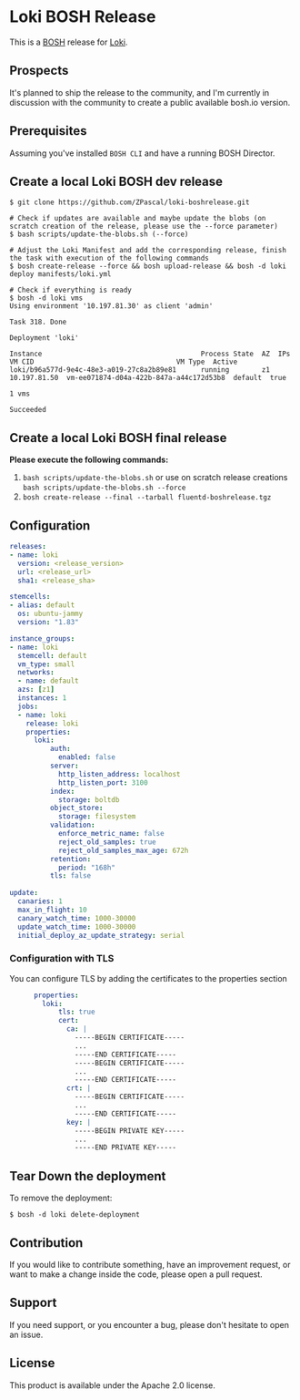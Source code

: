 # Loki BOSH Release

This is a [BOSH](http://bosh.io/) release for [Loki](https://grafana.com/loki).

## Prospects
It's planned to ship the release to the community, and I'm currently in discussion with the community to create a public available bosh.io version.

## Prerequisites

Assuming you've installed `BOSH CLI` and have a running BOSH Director.

## Create a local Loki BOSH dev release

```
$ git clone https://github.com/ZPascal/loki-boshrelease.git

# Check if updates are available and maybe update the blobs (on scratch creation of the release, please use the --force parameter)
$ bash scripts/update-the-blobs.sh (--force)

# Adjust the Loki Manifest and add the corresponding release, finish the task with execution of the following commands
$ bosh create-release --force && bosh upload-release && bosh -d loki deploy manifests/loki.yml

# Check if everything is ready
$ bosh -d loki vms
Using environment '10.197.81.30' as client 'admin'

Task 318. Done

Deployment 'loki'

Instance                                       Process State  AZ  IPs           VM CID                                   VM Type  Active
loki/b96a577d-9e4c-48e3-a019-27c8a2b89e81      running        z1  10.197.81.50  vm-ee071874-d04a-422b-847a-a44c172d53b8  default  true

1 vms

Succeeded
```

## Create a local Loki BOSH final release

**Please execute the following commands:**
1. `bash scripts/update-the-blobs.sh` or use on scratch release creations `bash scripts/update-the-blobs.sh --force`
2. `bosh create-release --final --tarball fluentd-boshrelease.tgz`

## Configuration

```yaml
releases:
- name: loki
  version: <release_version>
  url: <release_url>
  sha1: <release_sha>

stemcells:
- alias: default
  os: ubuntu-jammy
  version: "1.83"

instance_groups:
- name: loki
  stemcell: default
  vm_type: small
  networks:
  - name: default
  azs: [z1]
  instances: 1
  jobs:
  - name: loki
    release: loki
    properties:
      loki:
          auth:
            enabled: false
          server:
            http_listen_address: localhost
            http_listen_port: 3100
          index:
            storage: boltdb
          object_store:
            storage: filesystem
          validation:
            enforce_metric_name: false
            reject_old_samples: true
            reject_old_samples_max_age: 672h
          retention:
            period: "168h"
          tls: false
        
update:
  canaries: 1
  max_in_flight: 10
  canary_watch_time: 1000-30000
  update_watch_time: 1000-30000
  initial_deploy_az_update_strategy: serial
```

### Configuration with TLS

You can configure TLS by adding the certificates to the properties section

```yaml
      properties:
        loki:
            tls: true
            cert:
              ca: |
                -----BEGIN CERTIFICATE-----
                ...
                -----END CERTIFICATE-----
                -----BEGIN CERTIFICATE-----
                ...
                -----END CERTIFICATE-----
              crt: |
                -----BEGIN CERTIFICATE-----
                ...
                -----END CERTIFICATE-----
              key: |
                -----BEGIN PRIVATE KEY-----
                ...
                -----END PRIVATE KEY-----
```

## Tear Down the deployment

To remove the deployment:

```
$ bosh -d loki delete-deployment
```

## Contribution
If you would like to contribute something, have an improvement request, or want to make a change inside the code, please open a pull request.

## Support
If you need support, or you encounter a bug, please don't hesitate to open an issue.

## License
This product is available under the Apache 2.0 license.